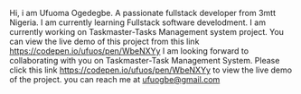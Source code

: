 Hi, i am Ufuoma Ogedegbe.
A passionate fullstack developer from 3mtt Nigeria.
I am currently learning Fullstack software develodment.
I am currently working on
Taskmaster-Tasks Management system project.
You can view the live demo of this project
from this link https://codepen.io/ufuos/pen/WbeNXYy
I am looking forward to collaborating with you on
Taskmaster-Task Management System.
Please click this link https://codepen.io/ufuos/pen/WbeNXYy
to view the live demo of the project.
you can reach me at
ufuogbe@gmail.com

